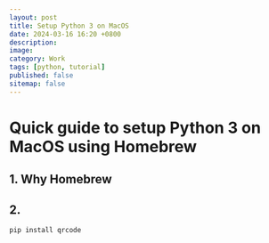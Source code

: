 ```yaml
---
layout: post
title: Setup Python 3 on MacOS
date: 2024-03-16 16:20 +0800
description:
image:
category: Work
tags: [python, tutorial]
published: false
sitemap: false
---
```


# Quick guide to setup Python 3 on MacOS using Homebrew

## 1. Why Homebrew

## 2. 

```python
pip install qrcode
```

